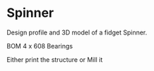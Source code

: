 # Spinner

Design profile and 3D model of a fidget Spinner. 

BOM
4 x 608 Bearings

Either print the structure or Mill it
